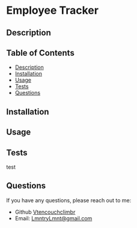 

  
  
# Employee Tracker

## Description



## Table of Contents
- [Description](#description)
- [Installation](#installation)
- [Usage](#installation)
- [Tests](#installation)
- [Questions](#questions)



## Installation


## Usage


## Tests
test

## Questions
If you have any questions, please reach out to me:
- Github [Vtencouchclimbr](https://github.com/Vtencouchclimbr)
- Email: LmntryLmnt@gmail.com
  